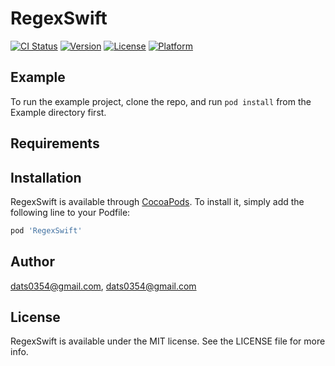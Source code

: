 # RegexSwift

[![CI Status](https://img.shields.io/travis/dats0354@gmail.com/RegexSwift.svg?style=flat)](https://travis-ci.org/dats0354@gmail.com/RegexSwift)
[![Version](https://img.shields.io/cocoapods/v/RegexSwift.svg?style=flat)](https://cocoapods.org/pods/RegexSwift)
[![License](https://img.shields.io/cocoapods/l/RegexSwift.svg?style=flat)](https://cocoapods.org/pods/RegexSwift)
[![Platform](https://img.shields.io/cocoapods/p/RegexSwift.svg?style=flat)](https://cocoapods.org/pods/RegexSwift)

## Example

To run the example project, clone the repo, and run `pod install` from the Example directory first.

## Requirements

## Installation

RegexSwift is available through [CocoaPods](https://cocoapods.org). To install
it, simply add the following line to your Podfile:

```ruby
pod 'RegexSwift'
```

## Author

dats0354@gmail.com, dats0354@gmail.com

## License

RegexSwift is available under the MIT license. See the LICENSE file for more info.
